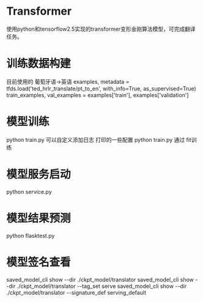 # Transformer
使用python和tensorflow2.5实现的transformer变形金刚算法模型，可完成翻译任务。


# 训练数据构建
目前使用的 葡萄牙语->英语
examples, metadata = tfds.load('ted_hrlr_translate/pt_to_en', with_info=True, as_supervised=True)
train_examples, val_examples = examples['train'], examples['validation']

# 模型训练
python train.py  可以自定义添加日志 打印的一些配置
python train.py  通过 fit训练

# 模型服务启动
python service.py



# 模型结果预测
python flasktest.py


# 模型签名查看
saved_model_cli show --dir ./ckpt_model/translator
saved_model_cli show --dir ./ckpt_model/translator --tag_set serve
saved_model_cli show --dir ./ckpt_model/translator --signature_def serving_default

